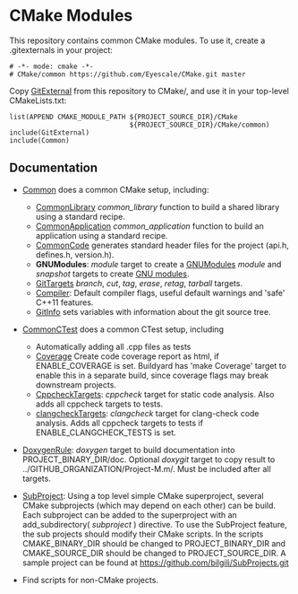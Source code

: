 # CMake Modules

This repository contains common CMake modules. To use it, create a
.gitexternals in your project:

    # -*- mode: cmake -*-
    # CMake/common https://github.com/Eyescale/CMake.git master

Copy [GitExternal](GitExternal.cmake) from this repository to CMake/,
and use it in your top-level CMakeLists.txt:

    list(APPEND CMAKE_MODULE_PATH ${PROJECT_SOURCE_DIR}/CMake
                                  ${PROJECT_SOURCE_DIR}/CMake/common)
    include(GitExternal)
    include(Common)

## Documentation

* [Common](Common.cmake) does a common CMake setup, including:
    * [CommonLibrary](CommonLibrary.cmake) *common_library* function to
      build a shared library using a standard recipe.
    * [CommonApplication](CommonApplication.cmake) *common_application*
      function to build an application using a standard recipe.
    * [CommonCode](CommonCode.cmake) generates standard header files for
      the project (api.h, defines.h, version.h).
    * **GNUModules**: *module* target to create a
      [GNUModules](GNUModules.cmake) *module* and *snapshot* targets to
      create [GNU modules](http://modules.sourceforge.net/).
    * [GitTargets](GitTargets.cmake) *branch*, *cut*, *tag*, *erase*,
      *retag*, *tarball* targets.
    * [Compiler](Compiler.cmake): Default compiler flags, useful default
      warnings and 'safe' C++11 features.
    * [GitInfo](GitInfo.cmake) sets variables with information about the
      git source tree.
* [CommonCTest](CommonCTest.cmake) does a common CTest setup, including
    * Automatically adding all .cpp files as tests
    * [Coverage](Coverage.cmake) Create code coverage report as html, if
      ENABLE_COVERAGE is set. Buildyard has 'make Coverage' target to
      enable this in a separate build, since coverage flags may break
      downstream projects.
    * [CppcheckTargets](CppcheckTargets.cmake): *cppcheck* target for
      static code analysis. Also adds all cppcheck targets to tests.
    * [clangcheckTargets](clangcheckTargets.cmake): *clangcheck* target for
      clang-check code analysis. Adds all cppcheck targets to tests if
      ENABLE_CLANGCHECK_TESTS is set.
* [DoxygenRule](DoxygenRule.cmake): *doxygen* target to build
  documentation into PROJECT_BINARY_DIR/doc. Optional *doxygit* target to
  copy result to ../GITHUB_ORGANIZATION/Project-M.m/. Must be included
  after all targets.
* [SubProject](SubProject.cmake): Using a top level simple CMake 
  superproject, several CMake subprojects (which may depend on each other) 
  can be build. Each subproject can be added to the superproject 
  with an add_subdirectory( *subproject* ) directive. To use the SubProject
  feature, the sub projects should modify their CMake scripts.
  In the scripts CMAKE_BINARY_DIR should be changed to PROJECT_BINARY_DIR 
  and CMAKE_SOURCE_DIR should be changed to PROJECT_SOURCE_DIR. A
  sample project can be found at https://github.com/bilgili/SubProjects.git

* Find scripts for non-CMake projects.
